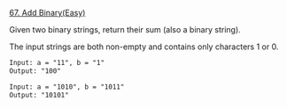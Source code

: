 [67. Add Binary(Easy)](https://leetcode.com/problems/add-binary/)

Given two binary strings, return their sum (also a binary string).

The input strings are both non-empty and contains only characters 1 or 0.
```html
Input: a = "11", b = "1"
Output: "100"

Input: a = "1010", b = "1011"
Output: "10101"
```